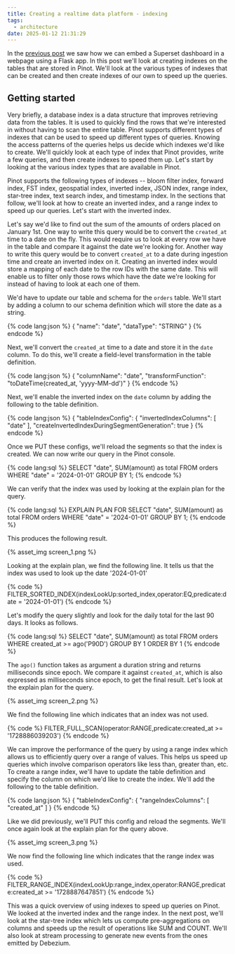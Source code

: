 ```yaml
---
title: Creating a realtime data platform - indexing
tags:
  - architecture
date: 2025-01-12 21:31:29
---
```


In the [previous post](/2025/01/10/Creating-a-realtime-data-platform-embedding/) we saw how we can embed a Superset dashboard in a webpage using a Flask app. In this post we'll look at creating indexes on the tables that are stored in Pinot. We'll look at the various types of indexes that can be created and then create indexes of our own to speed up the queries.  

## Getting started  

Very briefly, a database index is a data structure that improves retrieving data from the tables. It is used to quickly find the rows that we're interested in without having to scan the entire table. Pinot supports different types of indexes that can be used to speed up different types of queries. Knowing the access patterns of the queries helps us decide which indexes we'd like to create. We'll quickly look at each type of index that Pinot provides, write a few queries, and then create indexes to speed them up. Let's start by looking at the various index types that are available in Pinot.  

Pinot supports the following types of indexes -- bloom filter index, forward index, FST index, geospatial index, inverted index, JSON index, range index, star-tree index, text search index, and timestamp index. In the sections that follow, we'll look at how to create an inverted index, and a range index to speed up our queries. Let's start with the inverted index.  

Let's say we'd like to find out the sum of the amounts of orders placed on January 1st. One way to write this query would be to convert the `created_at` time to a date on the fly. This would require us to look at every row we have in the table and compare it against the date we're looking for. Another way to write this query would be to convert `created_at` to a date during ingestion time and create an inverted index on it. Creating an inverted index would store a mapping of each date to the row IDs with the same date. This will enable us to filter only those rows which have the date we're looking for instead of having to look at each one of them.

We'd have to update our table and schema for the `orders` table. We'll start by adding a column to our schema definition which will store the date as a string.  

{% code lang:json %}
{
  "name": "date",
  "dataType": "STRING"
}
{% endcode %}

Next, we'll convert the `created_at` time to a date and store it in the `date` column. To do this, we'll create a field-level transformation in the table definition.   

{% code lang:json %}
{
  "columnName": "date",
  "transformFunction": "toDateTime(created_at, 'yyyy-MM-dd')"
}
{% endcode %}

Next, we'll enable the inverted index on the `date` column by adding the following to the table definition.

{% code lang:json %}
{
  "tableIndexConfig": {
    "invertedIndexColumns": [
      "date"
    ],
    "createInvertedIndexDuringSegmentGeneration": true
}
{% endcode %}

Once we PUT these configs, we'll reload the segments so that the index is created. We can now write our query in the Pinot console.  

{% code lang:sql %}
SELECT "date", SUM(amount) as total
FROM orders
WHERE "date" = '2024-01-01'
GROUP BY 1; 
{% endcode %} 

We can verify that the index was used by looking at the explain plan for the query.  

{% code lang:sql %}
EXPLAIN PLAN FOR
SELECT "date", SUM(amount) as total
FROM orders
WHERE "date" = '2024-01-01'
GROUP BY 1;
{% endcode %}  

This produces the following result.  

{% asset_img screen_1.png %}  

Looking at the explain plan, we find the following line. It tells us that the index was used to look up the date '2024-01-01'

{% code %}
FILTER_SORTED_INDEX(indexLookUp:sorted_index,operator:EQ,predicate:date = '2024-01-01')
{% endcode %}

Let's modify the query slightly and look for the daily total for the last 90 days. It looks as follows.  

{% code lang:sql %}
SELECT "date", SUM(amount) as total
FROM orders
WHERE created_at >= ago('P90D')
GROUP BY 1
ORDER BY 1
{% endcode %}

The `ago()` function takes as argument a duration string and returns milliseconds since epoch. We compare it against `created_at`, which is also expressed as milliseconds since epoch, to get the final result. Let's look at the explain plan for the query.  

{% asset_img screen_2.png %}  

We find the following line which indicates that an index was not used.  

{% code %}
FILTER_FULL_SCAN(operator:RANGE,predicate:created_at >= '1728886039203')
{% endcode %}

We can improve the performance of the query by using a range index which allows us to efficiently query over a range of values. This helps us speed up queries which involve comparison operators like less than, greater than, etc. To create a range index, we'll have to update the table definition and specify the column on which we'd like to create the index. We'll add the following to the table definition.  

{% code lang:json %}
{
  "tableIndexConfig": {
    "rangeIndexColumns": [
      "created_at"
    ]
}
{% endcode %}

Like we did previously, we'll PUT this config and reload the segments. We'll once again look at the explain plan for the query above. 

{% asset_img screen_3.png %}

We now find the following line which indicates that the range index was used.  

{% code %}
FILTER_RANGE_INDEX(indexLookUp:range_index,operator:RANGE,predicate:created_at >= '1728887647851')
{% endcode %}

This was a quick overview of using indexes to speed up queries on Pinot. We looked at the inverted index and the range index. In the next post, we'll look at the star-tree index which lets us compute pre-aggregations on columns and speeds up the result of operations like SUM and COUNT. We'll also look at stream processing to generate new events from the ones emitted by Debezium.
